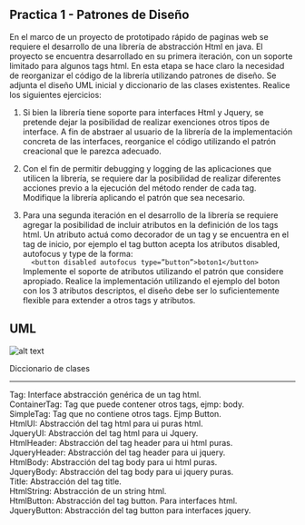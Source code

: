 Practica 1 - Patrones de Diseño
-------------------------------

En el marco de un proyecto de prototipado rápido de paginas web se requiere el desarrollo de una librería de abstracción Html en java.  El proyecto se encuentra desarrollado en su primera iteración, con un soporte limitado para algunos tags html. En esta etapa se hace claro la necesidad de reorganizar el código de la librería utilizando patrones de diseño.  Se adjunta el diseño UML inicial y diccionario de las clases existentes. Realice los siguientes ejercicios:

1) Si bien la librería tiene soporte para interfaces Html y Jquery, se pretende dejar la posibilidad de realizar exenciones otros tipos de interface.  A fin de abstraer al usuario de la librería de la implementación concreta de las interfaces, reorganice el código utilizando el patrón creacional que le parezca adecuado.

2) Con el fin de permitir debugging y logging de las aplicaciones que utilicen la librería, se requiere dar la posibilidad de realizar diferentes acciones previo a la ejecución del método render de cada tag. Modifique la librería aplicando el patrón que sea necesario.

3) Para una segunda iteración en el desarrollo de la librería se requiere agregar la posibilidad de incluir atributos en la definición de los tags html. Un atributo actuá como decorador de un tag y se encuentra en el tag de inicio, por ejemplo el tag button acepta los atributos disabled, autofocus y type de la forma:<br>
```  <button disabled autofocus type=”button”>boton1</button>```<br>
Implemente el soporte de atributos utilizando el patrón que considere apropiado. Realice la implementación utilizando el ejemplo del boton con los 3 atributos descriptos, el diseño debe ser lo suficientemente flexible para extender a otros tags y atributos.

UML
---

![alt text](https://raw.githubusercontent.com/matiasgel/LabProgLeng2014-tp1/master/uml.png "")

Diccionario de clases
_____________________

Tag: Interface abstracción genérica de un tag html. <br>
ContainerTag: Tag que puede contener otros tags, ejmp: body. <br>
SimpleTag: Tag que no contiene otros tags. Ejmp Button.<br>
HtmlUI: Abstracción del tag html para ui puras html.<br>
JqueryUI: Abstracción del tag html para ui Jquery.<br>
HtmlHeader: Abstracción del tag header para ui html puras.<br>
JqueryHeader: Abstracción del tag header para ui jquery.<br>
HtmlBody: Abstracción del tag body para ui html puras.<br>
JqueryBody: Abstracción del tag body para ui jquery puras.<br>
Title: Abstracción del tag title.<br>
HtmlString: Abstracción de un string html.<br>
HtmlButton:  Abstracción del tag button. Para interfaces html.<br>
JqueryButton: Abstracción del tag button para interfaces jquery.<br>


